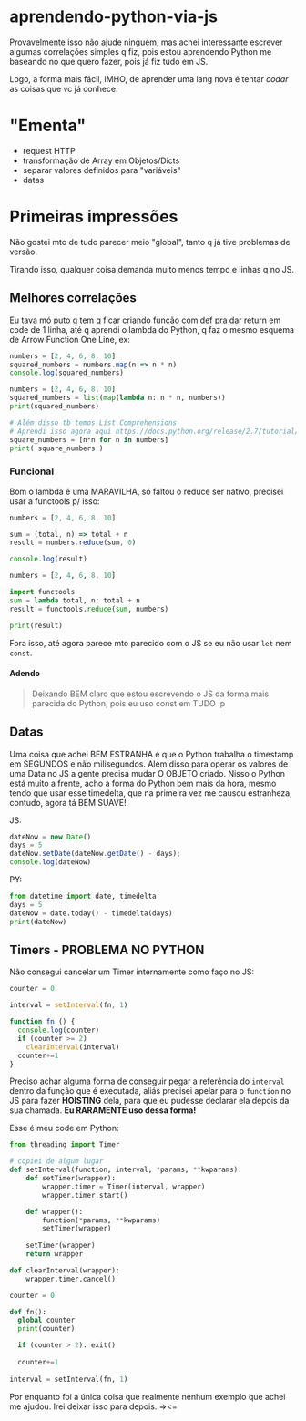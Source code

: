 # aprendendo-python-via-js

Provavelmente isso não ajude ninguém, mas achei interessante escrever algumas correlações simples q fiz,
pois estou aprendendo Python me baseando no que quero fazer, pois já fiz tudo em JS.

Logo, a forma mais fácil, IMHO, de aprender uma lang nova é tentar *codar* as coisas que vc já conhece.


# "Ementa"

- request HTTP
- transformação de Array em Objetos/Dicts
- separar valores definidos para "variáveis"
- datas

# Primeiras impressões

Não gostei mto de tudo parecer meio "global", tanto q já tive problemas de versão.

Tirando isso, qualquer coisa demanda muito menos tempo e linhas q no JS.

## Melhores correlações

Eu tava mó puto q tem q ficar criando função com def pra dar return em code de 1 linha, 
até q aprendi o lambda do Python, q faz o mesmo esquema de Arrow Function One Line, ex:

```js
numbers = [2, 4, 6, 8, 10]
squared_numbers = numbers.map(n => n * n)
console.log(squared_numbers)
```

```py
numbers = [2, 4, 6, 8, 10]
squared_numbers = list(map(lambda n: n * n, numbers))
print(squared_numbers)

# Além disso tb temos List Comprehensions
# Aprendi isso agora aqui https://docs.python.org/release/2.7/tutorial/datastructures.html#list-comprehensions
square_numbers = [n*n for n in numbers]
print( square_numbers )
```

### Funcional

Bom o lambda é uma MARAVILHA, só faltou o reduce ser nativo, precisei usar a functools p/ isso:

```js
numbers = [2, 4, 6, 8, 10]

sum = (total, n) => total + n
result = numbers.reduce(sum, 0)

console.log(result)
```

```py
numbers = [2, 4, 6, 8, 10]

import functools
sum = lambda total, n: total + n
result = functools.reduce(sum, numbers)

print(result)
```

Fora isso, até agora parece mto parecido com o JS se eu não usar `let` nem `const`.

#### Adendo

> Deixando BEM claro que estou escrevendo o JS da forma mais parecida do Python, pois eu uso const em TUDO :p

## Datas

Uma coisa que achei BEM ESTRANHA é que o Python trabalha o timestamp em SEGUNDOS e não milisegundos.
Além disso para operar os valores de uma Data no JS a gente precisa mudar O OBJETO criado.
Nisso o Python está muito a frente, acho a forma do Python bem mais da hora, mesmo tendo que usar
esse timedelta, que na primeira vez me causou estranheza, contudo, agora tá BEM SUAVE!

JS: 

```js
dateNow = new Date()
days = 5
dateNow.setDate(dateNow.getDate() - days);
console.log(dateNow)
```

PY:

```py
from datetime import date, timedelta
days = 5
dateNow = date.today() - timedelta(days)
print(dateNow)
```

## Timers - PROBLEMA NO PYTHON

Não consegui cancelar um Timer internamente como faço no JS:

```js
counter = 0

interval = setInterval(fn, 1)

function fn () {
  console.log(counter)
  if (counter >= 2) 
    clearInterval(interval)
  counter+=1
}
```

Preciso achar alguma forma de conseguir pegar a referência do `interval` dentro da função que
é executada, aliás precisei apelar para o `function` no JS para fazer **HOISTING** dela, para que 
eu pudesse declarar ela depois da sua chamada. **Eu RARAMENTE uso dessa forma!**

Esse é meu code em Python:

```py
from threading import Timer

# copiei de algum lugar
def setInterval(function, interval, *params, **kwparams):
    def setTimer(wrapper):
        wrapper.timer = Timer(interval, wrapper)
        wrapper.timer.start()

    def wrapper():
        function(*params, **kwparams)
        setTimer(wrapper)
    
    setTimer(wrapper)
    return wrapper

def clearInterval(wrapper):
    wrapper.timer.cancel()

counter = 0

def fn():
  global counter
  print(counter)

  if (counter > 2): exit()
  
  counter+=1
  
interval = setInterval(fn, 1)
```

Por enquanto foi a única coisa que realmente nenhum exemplo que achei me ajudou.
Irei deixar isso para depois. =><=
